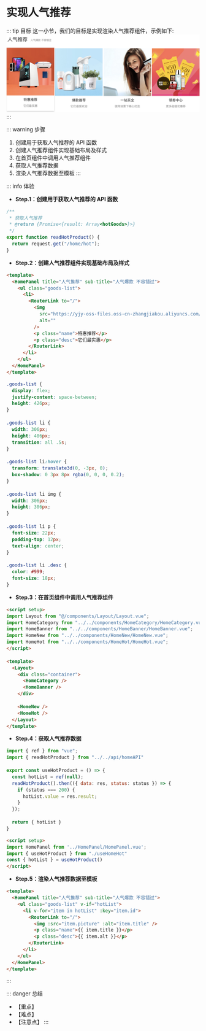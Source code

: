# 实现人气推荐

::: tip 目标
这一小节，我们的目标是实现渲染人气推荐组件，示例如下:
![hot](./images/107.png)
:::

::: warning 步骤

1. 创建用于获取人气推荐的 API 函数
2. 创建人气推荐组件实现基础布局及样式
3. 在首页组件中调用人气推荐组件
4. 获取人气推荐数据
5. 渲染人气推荐数据至模板
:::

::: info 体验

* **Step.1：创建用于获取人气推荐的 API 函数**

```js
/**
 * 获取人气推荐
 * @return {Promise<{result: Array<hotGoods>}>}
 */
export function readHotProduct() {
  return request.get("/home/hot");
}
```

* **Step.2：创建人气推荐组件实现基础布局及样式**

```html
<template>
  <HomePanel title="人气推荐" sub-title="人气爆款 不容错过">
    <ul class="goods-list">
      <li>
        <RouterLink to="/">
          <img
            src="https://yjy-oss-files.oss-cn-zhangjiakou.aliyuncs.com/tuxian/popular_1.jpg"
            alt=""
          />
          <p class="name">特惠推荐</p>
          <p class="desc">它们最实惠</p>
        </RouterLink>
      </li>
    </ul>
  </HomePanel>
</template>
```

```css
.goods-list {
  display: flex;
  justify-content: space-between;
  height: 426px;
}

.goods-list li {
  width: 306px;
  height: 406px;
  transition: all .5s;
}

.goods-list li:hover {
  transform: translate3d(0, -3px, 0);
  box-shadow: 0 3px 8px rgba(0, 0, 0, 0.2);
}

.goods-list li img {
  width: 306px;
  height: 306px;
}

.goods-list li p {
  font-size: 22px;
  padding-top: 12px;
  text-align: center;
}

.goods-list li .desc {
  color: #999;
  font-size: 18px;
}
```

* **Step.3：在首页组件中调用人气推荐组件**

```html
<script setup>
import Layout from "@/components/Layout/Layout.vue";
import HomeCategory from "../../components/HomeCategory/HomeCategory.vue";
import HomeBanner from "../../components/HomeBanner/HomeBanner.vue";
import HomeNew from "../../components/HomeNew/HomeNew.vue";
import HomeHot from "../../components/HomeHot/HomeHot.vue";
</script>

<template>
  <Layout>
    <div class="container">
      <HomeCategory />
      <HomeBanner />
    </div>

    <HomeNew />
    <HomeHot />
  </Layout>
</template>

```

* **Step.4：获取人气推荐数据**

```js
import { ref } from "vue";
import { readHotProduct } from "../../api/homeAPI"

export const useHotProduct = () => {
  const hotList = ref(null);
  readHotProduct().then(({ data: res, status: status }) => {
    if (status === 200) {
      hotList.value = res.result;
    }
  });

  return { hotList }
}
```

```html
<script setup>
import HomePanel from '../HomePanel/HomePanel.vue';
import { useHotProduct } from "./useHomeHot"
const { hotList } = useHotProduct()
</script>
```

* **Step.5：渲染人气推荐数据至模板**

```html
<template>
  <HomePanel title="人气推荐" sub-title="人气爆款 不容错过">
    <ul class="goods-list" v-if="hotList">
      <li v-for="item in hotList" :key="item.id">
        <RouterLink to="/">
          <img :src="item.picture" :alt="item.title" />
          <p class="name">{{ item.title }}</p>
          <p class="desc">{{ item.alt }}</p>
        </RouterLink>
      </li>
    </ul>
  </HomePanel>
</template>
```

:::

::: danger 总结

* 【重点】
* 【难点】
* 【注意点】
:::
